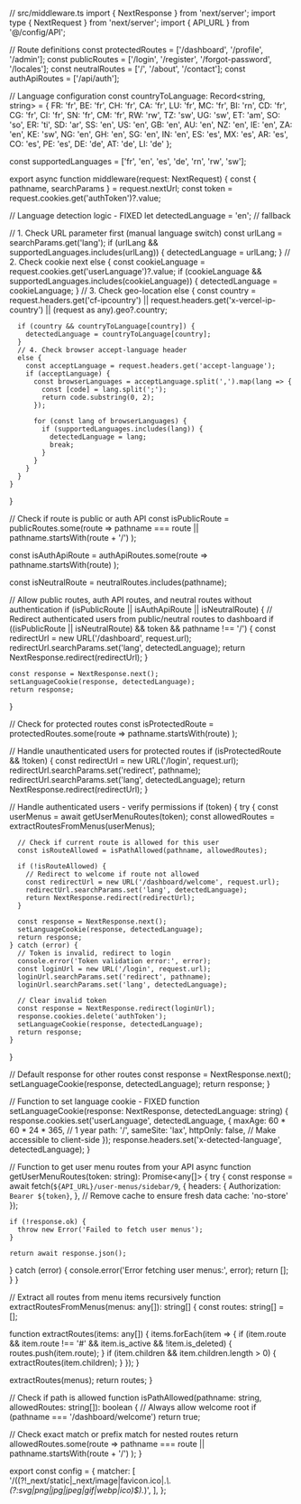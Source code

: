 // src/middleware.ts
import { NextResponse } from 'next/server';
import type { NextRequest } from 'next/server';
import { API_URL } from '@/config/API';

// Route definitions
const protectedRoutes = ['/dashboard', '/profile', '/admin'];
const publicRoutes = ['/login', '/register', '/forgot-password', '/locales'];
const neutralRoutes = ['/', '/about', '/contact'];
const authApiRoutes = ['/api/auth'];

// Language configuration
const countryToLanguage: Record<string, string> = {
  FR: 'fr', BE: 'fr', CH: 'fr', CA: 'fr', LU: 'fr', MC: 'fr',
  BI: 'rn', CD: 'fr', CG: 'fr', CI: 'fr', SN: 'fr', CM: 'fr',
  RW: 'rw', TZ: 'sw', UG: 'sw', ET: 'am', SO: 'so', ER: 'ti',
  SD: 'ar', SS: 'en',
  US: 'en', GB: 'en', AU: 'en', NZ: 'en', IE: 'en', ZA: 'en', 
  KE: 'sw', NG: 'en', GH: 'en', SG: 'en', IN: 'en',
  ES: 'es', MX: 'es', AR: 'es', CO: 'es', PE: 'es',
  DE: 'de', AT: 'de', LI: 'de'
};

const supportedLanguages = ['fr', 'en', 'es', 'de', 'rn', 'rw', 'sw'];

export async function middleware(request: NextRequest) {
  const { pathname, searchParams } = request.nextUrl;
  const token = request.cookies.get('authToken')?.value;

  // Language detection logic - FIXED
  let detectedLanguage = 'en'; // fallback
  
  // 1. Check URL parameter first (manual language switch)
  const urlLang = searchParams.get('lang');
  if (urlLang && supportedLanguages.includes(urlLang)) {
    detectedLanguage = urlLang;
  } 
  // 2. Check cookie next
  else {
    const cookieLanguage = request.cookies.get('userLanguage')?.value;
    if (cookieLanguage && supportedLanguages.includes(cookieLanguage)) {
      detectedLanguage = cookieLanguage;
    } 
    // 3. Check geo-location
    else {
      const country =
        request.headers.get('cf-ipcountry') ||
        request.headers.get('x-vercel-ip-country') ||
        (request as any).geo?.country;

      if (country && countryToLanguage[country]) {
        detectedLanguage = countryToLanguage[country];
      } 
      // 4. Check browser accept-language header
      else {
        const acceptLanguage = request.headers.get('accept-language');
        if (acceptLanguage) {
          const browserLanguages = acceptLanguage.split(',').map(lang => {
            const [code] = lang.split(';');
            return code.substring(0, 2);
          });

          for (const lang of browserLanguages) {
            if (supportedLanguages.includes(lang)) {
              detectedLanguage = lang;
              break;
            }
          }
        }
      }
    }
  }

  // Check if route is public or auth API
  const isPublicRoute = publicRoutes.some(route => 
    pathname === route || pathname.startsWith(route + '/')
  );
  
  const isAuthApiRoute = authApiRoutes.some(route => 
    pathname.startsWith(route)
  );

  const isNeutralRoute = neutralRoutes.includes(pathname);

  // Allow public routes, auth API routes, and neutral routes without authentication
  if (isPublicRoute || isAuthApiRoute || isNeutralRoute) {
    // Redirect authenticated users from public/neutral routes to dashboard
    if ((isPublicRoute || isNeutralRoute) && token && pathname !== '/') {
      const redirectUrl = new URL('/dashboard', request.url);
      redirectUrl.searchParams.set('lang', detectedLanguage);
      return NextResponse.redirect(redirectUrl);
    }
    
    const response = NextResponse.next();
    setLanguageCookie(response, detectedLanguage);
    return response;
  }

  // Check for protected routes
  const isProtectedRoute = protectedRoutes.some(route => 
    pathname.startsWith(route)
  );

  // Handle unauthenticated users for protected routes
  if (isProtectedRoute && !token) {
    const redirectUrl = new URL('/login', request.url);
    redirectUrl.searchParams.set('redirect', pathname);
    redirectUrl.searchParams.set('lang', detectedLanguage);
    return NextResponse.redirect(redirectUrl);
  }

  // Handle authenticated users - verify permissions
  if (token) {
    try {
      const userMenus = await getUserMenuRoutes(token);
      const allowedRoutes = extractRoutesFromMenus(userMenus);
      
      // Check if current route is allowed for this user
      const isRouteAllowed = isPathAllowed(pathname, allowedRoutes);
      
      if (!isRouteAllowed) {
        // Redirect to welcome if route not allowed
        const redirectUrl = new URL('/dashboard/welcome', request.url);
        redirectUrl.searchParams.set('lang', detectedLanguage);
        return NextResponse.redirect(redirectUrl);
      }
      
      const response = NextResponse.next();
      setLanguageCookie(response, detectedLanguage);
      return response;
    } catch (error) {
      // Token is invalid, redirect to login
      console.error('Token validation error:', error);
      const loginUrl = new URL('/login', request.url);
      loginUrl.searchParams.set('redirect', pathname);
      loginUrl.searchParams.set('lang', detectedLanguage);
      
      // Clear invalid token
      const response = NextResponse.redirect(loginUrl);
      response.cookies.delete('authToken');
      setLanguageCookie(response, detectedLanguage);
      return response;
    }
  }

  // Default response for other routes
  const response = NextResponse.next();
  setLanguageCookie(response, detectedLanguage);
  return response;
}

// Function to set language cookie - FIXED
function setLanguageCookie(response: NextResponse, detectedLanguage: string) {
  response.cookies.set('userLanguage', detectedLanguage, {
    maxAge: 60 * 60 * 24 * 365, // 1 year
    path: '/',
    sameSite: 'lax',
    httpOnly: false, // Make accessible to client-side
  });
  response.headers.set('x-detected-language', detectedLanguage);
}

// Function to get user menu routes from your API
async function getUserMenuRoutes(token: string): Promise<any[]> {
  try {
    const response = await fetch(`${API_URL}/user-menus/sidebar/9`, {
      headers: {
        Authorization: `Bearer ${token}`,
      },
      // Remove cache to ensure fresh data
      cache: 'no-store'
    });
    
    if (!response.ok) {
      throw new Error('Failed to fetch user menus');
    }
    
    return await response.json();
  } catch (error) {
    console.error('Error fetching user menus:', error);
    return [];
  }
}

// Extract all routes from menu items recursively
function extractRoutesFromMenus(menus: any[]): string[] {
  const routes: string[] = [];
  
  function extractRoutes(items: any[]) {
    items.forEach(item => {
      if (item.route && item.route !== '#' && item.is_active && !item.is_deleted) {
        routes.push(item.route);
      }
      if (item.children && item.children.length > 0) {
        extractRoutes(item.children);
      }
    });
  }
  
  extractRoutes(menus);
  return routes;
}

// Check if path is allowed
function isPathAllowed(pathname: string, allowedRoutes: string[]): boolean {
  // Always allow welcome root
  if (pathname === '/dashboard/welcome') return true;
  
  // Check exact match or prefix match for nested routes
  return allowedRoutes.some(route => 
    pathname === route || 
    pathname.startsWith(route + '/')
  );
}

export const config = {
  matcher: [
    '/((?!_next/static|_next/image|favicon.ico|.*\\.(?:svg|png|jpg|jpeg|gif|webp|ico)$).*)',
  ],
};